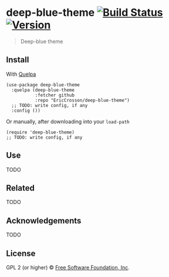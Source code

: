 # deep-blue-theme [![Build Status](https://travis-ci.org/EricCrosson/deep-blue-theme.svg?branch=master)](https://travis-ci.org/EricCrosson/deep-blue-theme) [![Version](https://img.shields.io/github/tag/EricCrosson/deep-blue-theme.svg)](https://github.com/EricCrosson/deep-blue-theme/releases)

> Deep-blue theme

## Install

With [Quelpa](https://framagit.org/steckerhalter/quelpa)

``` {.sourceCode .lisp}
(use-package deep-blue-theme
  :quelpa (deep-blue-theme
           :fetcher github
           :repo "EricCrosson/deep-blue-theme")
  ;; TODO: write config, if any
  :config ())
```

Or manually, after downloading into your `load-path`

``` {.sourceCode .lisp}
(require 'deep-blue-theme)
;; TODO: write config, if any
```

## Use

TODO

<!-- ## Example -->

<!-- ![TODO: set hover-text](https://raw.githubusercontent.com/EricCrosson/deep-blue-theme/master/img/demo.{TODO: set filetype png,gif}) -->

## Related

TODO

## Acknowledgements

TODO

## License

GPL 2 (or higher) © [Free Software Foundation, Inc](http://www.fsf.org/about).
